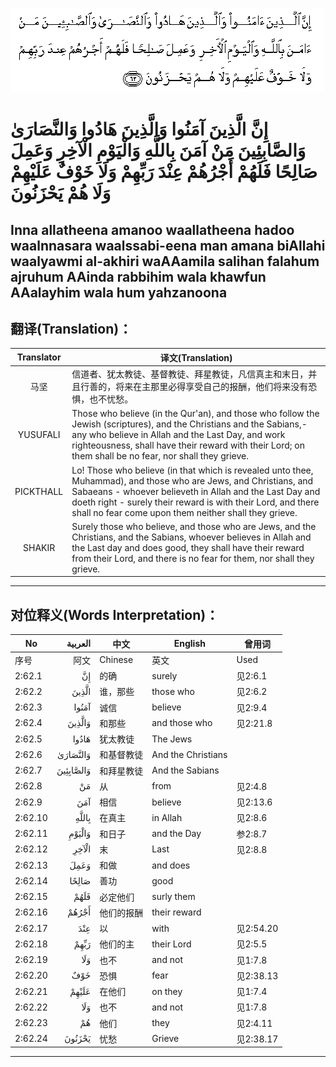 ![002:062](images/002_062.gif)

#  إِنَّ الَّذِينَ آمَنُوا وَالَّذِينَ هَادُوا وَالنَّصَارَىٰ وَالصَّابِئِينَ مَنْ آمَنَ بِاللَّهِ وَالْيَوْمِ الْآخِرِ وَعَمِلَ صَالِحًا فَلَهُمْ أَجْرُهُمْ عِنْدَ رَبِّهِمْ وَلَا خَوْفٌ عَلَيْهِمْ وَلَا هُمْ يَحْزَنُونَ 

## Inna allatheena amanoo waallatheena hadoo waalnnasara waalssabi-eena man amana biAllahi waalyawmi al-akhiri waAAamila salihan falahum ajruhum AAinda rabbihim wala khawfun AAalayhim wala hum yahzanoona

## 翻译(Translation)：

| Translator | 译文(Translation)                                            |
| :--------: | ------------------------------------------------------------ |
|    马坚    | 信道者、犹太教徒、基督教徒、拜星教徒，凡信真主和末日，并且行善的，将来在主那里必得享受自己的报酬，他们将来没有恐惧，也不忧愁。 |
|  YUSUFALI  | Those who believe (in the Qur'an), and those who follow the Jewish (scriptures), and the Christians and the Sabians,- any who believe in Allah and the Last Day, and work righteousness, shall have their reward with their Lord; on them shall be no fear, nor shall they grieve. |
| PICKTHALL  | Lo! Those who believe (in that which is revealed unto thee, Muhammad), and those who are Jews, and Christians, and Sabaeans - whoever believeth in Allah and the Last Day and doeth right - surely their reward is with their Lord, and there shall no fear come upon them neither shall they grieve. |
|   SHAKIR   | Surely those who believe, and those who are Jews, and the Christians, and the Sabians, whoever believes in Allah and the Last day and does good, they shall have their reward from their Lord, and there is no fear for them, nor shall they grieve. |

---

## 对位释义(Words Interpretation)：

| No      |   العربية | 中文       | English            | 曾用词    |
| ------- | --------: | ---------- | ------------------ | --------- |
| 序号    |      阿文 | Chinese    | 英文               | Used      |
| 2:62.1  |        إِنَّ | 的确       | surely             | 见2:6.1   |
| 2:62.2  |     الَّذِينَ | 谁，那些   | those who          | 见2:6.2   |
| 2:62.3  |     آمَنُوا | 诚信       | believe            | 见2:9.4   |
| 2:62.4  |    وَالَّذِينَ | 和那些     | and those who      | 见2:21.8  |
| 2:62.5  |     هَادُوا | 犹太教徒   | The Jews           |           |
| 2:62.6  |  وَالنَّصَارَىٰ | 和基督教徒 | And the Christians |           |
| 2:62.7  | وَالصَّابِئِينَ | 和拜星教徒 | And the Sabians    |           |
| 2:62.8  |        مَنْ | 从         | from               | 见2:4.8   |
| 2:62.9  |       آمَنَ | 相信       | believe            | 见2:13.6  |
| 2:62.10 |     بِاللَّهِ | 在真主     | in Allah           | 见2:8.6   |
| 2:62.11 |    وَالْيَوْمِ | 和日子     | and the Day        | 参2:8.7   |
| 2:62.12 |     الْآخِرِ | 末         | Last               | 见2:8.8   |
| 2:62.13 |      وَعَمِلَ | 和做       | and does           |           |
| 2:62.14 |     صَالِحًا | 善功       | good               |           |
| 2:62.15 |      فَلَهُمْ | 必定他们   | surly them         |           |
| 2:62.16 |     أَجْرُهُمْ | 他们的报酬 | their reward       |           |
| 2:62.17 |       عِنْدَ | 以         | with               | 见2:54.20 |
| 2:62.18 |      رَبِّهِمْ | 他们的主   | their Lord         | 见2:5.5   |
| 2:62.19 |       وَلَا | 也不       | and not            | 见1:7.8   |
| 2:62.20 |       خَوْفٌ | 恐惧       | fear               | 见2:38.13 |
| 2:62.21 |     عَلَيْهِمْ | 在他们     | on they            | 见1:7.4   |
| 2:62.22 |       وَلَا | 也不       | and not            | 见1:7.8   |
| 2:62.23 |        هُمْ | 他们       | they               | 见2:4.11  |
| 2:62.24 |    يَحْزَنُونَ | 忧愁       | Grieve             | 见2:38.17 |

---
